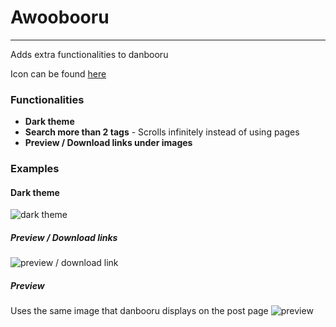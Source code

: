 # Awoobooru

---

Adds extra functionalities to danbooru

Icon can be found [here](https://www.pixiv.net/member_illust.php?mode=medium&illust_id=62974506)

### Functionalities

- **Dark theme**
- **Search more than 2 tags** - Scrolls infinitely instead of using pages
- **Preview / Download links under images**

### Examples

#### Dark theme
![dark theme](https://i.imgur.com/M65d3ke.png)

##### Preview / Download links
![preview / download link](https://i.imgur.com/bRQcQsR.png)

##### Preview
Uses the same image that danbooru displays on the post page
![preview](https://i.imgur.com/Lw7a4hD.png)